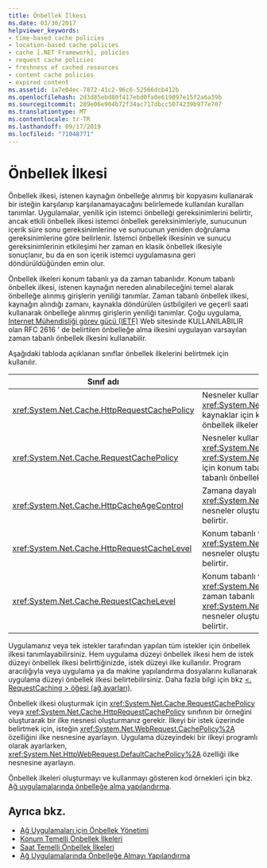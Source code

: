 ```yaml
---
title: Önbellek İlkesi
ms.date: 03/30/2017
helpviewer_keywords:
- time-based cache policies
- location-based cache policies
- cache [.NET Framework], policies
- request cache policies
- freshness of cached resources
- content cache policies
- expired content
ms.assetid: 1a7e04ec-7872-41c2-96c6-52566dcb412b
ms.openlocfilehash: 2d3d85ebd80f417ebd0fa0e619097e15f2a6a39b
ms.sourcegitcommit: 289e06e904b72f34ac717dbcc5074239b977e707
ms.translationtype: MT
ms.contentlocale: tr-TR
ms.lasthandoff: 09/17/2019
ms.locfileid: "71048771"
---
```

# <a name="cache-policy"></a>Önbellek İlkesi
Önbellek ilkesi, istenen kaynağın önbelleğe alınmış bir kopyasını kullanarak bir isteğin karşılanıp karşılanamayacağını belirlemede kullanılan kuralları tanımlar. Uygulamalar, yenilik için istemci önbelleği gereksinimlerini belirtir, ancak etkili önbellek ilkesi istemci önbellek gereksinimleriyle, sunucunun içerik süre sonu gereksinimlerine ve sunucunun yeniden doğrulama gereksinimlerine göre belirlenir. İstemci önbellek ilkesinin ve sunucu gereksinimlerinin etkileşimi her zaman en klasik önbellek ilkesiyle sonuçlanır, bu da en son içerik istemci uygulamasına geri döndürüldüğünden emin olur.  
  
 Önbellek ilkeleri konum tabanlı ya da zaman tabanlıdır. Konum tabanlı önbellek ilkesi, istenen kaynağın nereden alınabileceğini temel alarak önbelleğe alınmış girişlerin yeniliği tanımlar. Zaman tabanlı önbellek ilkesi, kaynağın alındığı zamanı, kaynakla döndürülen üstbilgileri ve geçerli saati kullanarak önbelleğe alınmış girişlerin yeniliği tanımlar. Çoğu uygulama, [Internet Mühendisliği görev gücü (IETF)](https://www.ietf.org/) Web sitesinde KULLANILABILIR olan RFC 2616 ' de belirtilen önbelleğe alma ilkesini uygulayan varsayılan zaman tabanlı önbellek ilkesini kullanabilir.  
  
 Aşağıdaki tabloda açıklanan sınıflar önbellek ilkelerini belirtmek için kullanılır.  
  
|Sınıf adı|Açıklama|  
|----------------|-----------------|  
|<xref:System.Net.Cache.HttpRequestCachePolicy>|Nesneler kullanılarak <xref:System.Net.HttpWebRequest> istenen kaynaklar için konum tabanlı ve zaman tabanlı önbellek ilkelerini temsil eder.|  
|<xref:System.Net.Cache.RequestCachePolicy>|Nesneler kullanılarak <xref:System.Net.Cache.RequestCacheLevel.Default> <xref:System.Net.WebRequest> istenen kaynaklar için konum tabanlı önbellek ilkelerini veya zaman tabanlı önbellek ilkesini temsil eder.|  
|<xref:System.Net.Cache.HttpCacheAgeControl>|Zamana dayalı <xref:System.Net.Cache.HttpRequestCachePolicy> nesneler oluşturmak için kullanılan değerleri belirtir.|  
|<xref:System.Net.Cache.HttpRequestCacheLevel>|Konum tabanlı ve zaman tabanlı <xref:System.Net.Cache.HttpRequestCachePolicy> nesneler oluşturmak için kullanılan değerleri belirtir.|  
|<xref:System.Net.Cache.RequestCacheLevel>|Konum tabanlı veya <xref:System.Net.Cache.RequestCacheLevel.Default> zaman tabanlı <xref:System.Net.Cache.RequestCachePolicy> nesneler oluşturmak için kullanılan değerleri belirtir.|  
  
 Uygulamanız veya tek istekler tarafından yapılan tüm istekler için önbellek ilkesi tanımlayabilirsiniz. Hem uygulama düzeyi önbellek ilkesi hem de istek düzeyi önbellek ilkesi belirttiğinizde, istek düzeyi ilke kullanılır. Program aracılığıyla veya uygulama ya da makine yapılandırma dosyalarını kullanarak uygulama düzeyi önbellek ilkesi belirtebilirsiniz. Daha fazla bilgi için bkz [ \<. RequestCaching > öğesi (ağ ayarları)](../configure-apps/file-schema/network/requestcaching-element-network-settings.md).  
  
 Önbellek ilkesi oluşturmak için <xref:System.Net.Cache.RequestCachePolicy> veya <xref:System.Net.Cache.HttpRequestCachePolicy> sınıfının bir örneğini oluşturarak bir ilke nesnesi oluşturmanız gerekir. İlkeyi bir istek üzerinde belirtmek için, isteğin <xref:System.Net.WebRequest.CachePolicy%2A> özelliğini ilke nesnesine ayarlayın. Uygulama düzeyindeki bir ilkeyi programlı olarak ayarlarken, <xref:System.Net.HttpWebRequest.DefaultCachePolicy%2A> özelliği ilke nesnesine ayarlayın.  
  
 Önbellek ilkeleri oluşturmayı ve kullanmayı gösteren kod örnekleri için bkz. [Ağ uygulamalarında önbelleğe alma yapılandırma](configuring-caching-in-network-applications.md).  
  
## <a name="see-also"></a>Ayrıca bkz.

- [Ağ Uygulamaları için Önbellek Yönetimi](cache-management-for-network-applications.md)
- [Konum Temelli Önbellek İlkeleri](location-based-cache-policies.md)
- [Saat Temelli Önbellek İlkeleri](time-based-cache-policies.md)
- [Ağ Uygulamalarında Önbelleğe Almayı Yapılandırma](configuring-caching-in-network-applications.md)
